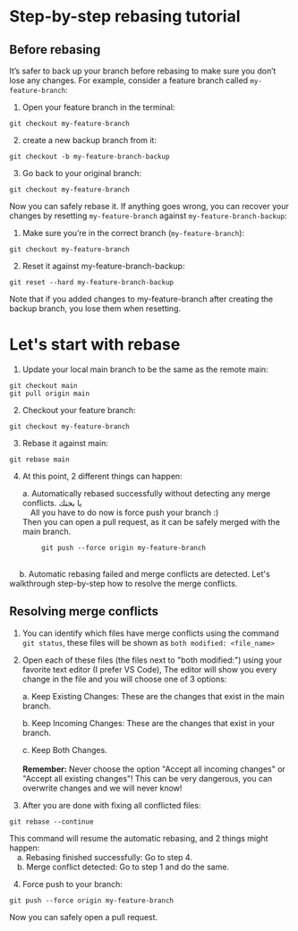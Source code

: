 <!-- ## What is the difference between merging and rebasing?
The first thing to understand about git rebase is that it solves the same problem as git merge. Both of these commands are designed to integrate changes from one branch into another branch—they just do it in very different ways.
Consider what happens when you start working on a new feature in a dedicated branch, then another team member updates the main branch with new commits. This results in a forked history, which should be familiar to anyone who has used Git as a collaboration tool.
![alt text](https://wac-cdn.atlassian.com/dam/jcr:1523084b-d05a-4f5a-bd1a-01866ec09ca3/01%20A%20forked%20commit%20history.svg?cdnVersion=140)
Now, let’s say that the new commits in main are relevant to the feature that you’re working on. To incorporate the new commits into your feature branch, you have two options: merging or rebasing

# The Merge Option
The easiest option is to merge the main branch into the feature branch using something like the following:
```
git checkout <your-feature-branch>
git merge <main-branch>
```
Or equivalent to this one-liner:
```
git merge <feature-branch> <main-branch>
```
This creates a new “merge commit” in the feature branch that ties together the histories of both branches, giving you a branch structure that looks like this:
![alt text](https://wac-cdn.atlassian.com/dam/jcr:4639eeb8-e417-434a-a3f8-a972277fc66a/02%20Merging%20main%20into%20the%20feature%20branh.svg?cdnVersion=140)
Merging is nice because it’s a non-destructive operation. The existing branches are not changed in any way. This avoids all of the potential pitfalls of rebasing (discussed below).
On the other hand, this also means that the feature branch will have an extraneous merge commit every time you need to incorporate upstream changes. If `main` is very active, this can pollute your feature branch’s history quite a bit. While it’s possible to mitigate this issue with advanced `git log` options, it can make it hard for other developers to understand the history of the project.
 -->
# Step-by-step rebasing tutorial
## Before rebasing
It’s safer to back up your branch before rebasing to make sure you don’t lose any changes. For example, consider a feature branch called `my-feature-branch`:
1. Open your feature branch in the terminal:
```
git checkout my-feature-branch
```
2. create a new backup branch from it:
```
git checkout -b my-feature-branch-backup
```
3. Go back to your original branch:
```
git checkout my-feature-branch
```

Now you can safely rebase it. If anything goes wrong, you can recover your changes by resetting `my-feature-branch` against `my-feature-branch-backup`:
1. Make sure you’re in the correct branch (`my-feature-branch`):
```
git checkout my-feature-branch
```
2. Reset it against my-feature-branch-backup:
```
git reset --hard my-feature-branch-backup
```

Note that if you added changes to my-feature-branch after creating the backup branch, you lose them when resetting.

# Let's start with rebase

1. Update your local main branch to be the same as the remote main:
```
git checkout main
git pull origin main
```
2. Checkout your feature branch:
```
git checkout my-feature-branch
```
3. Rebase it against main:
```
git rebase main
```
4. At this point, 2 different things can happen:

    a. Automatically rebased successfully without detecting any merge conflicts. يا بختك <br/> &emsp;All you have to do now is force push your branch :) <br/> Then you can open a pull request, as it can be safely merged with the main branch.

```
        git push --force origin my-feature-branch
```
<br/> &emsp; b. Automatic rebasing failed and merge conflicts are detected. Let's walkthrough step-by-step how to resolve the merge conflicts.
    &emsp; 

## Resolving merge conflicts
1. You can identify which files have merge conflicts using the command `git status`, these files will be shown as `both modified: <file_name>`
2. Open each of these files (the files next to "both modified:") using your favorite text editor (I prefer VS Code), The editor will show you every change in the file and you will choose one of 3 options:
    
    a. Keep Existing Changes: These are the changes that exist in the main branch.
    
    b. Keep Incoming Changes: These are the changes that exist in your branch.
    
    c. Keep Both Changes.
    <br/><br/>**Remember:** Never choose the option "Accept all incoming changes" or "Accept all existing changes"! This can be very dangerous, you can overwrite changes and we will never know!
3. After you are done with fixing all conflicted files:
```
git rebase --continue
```
This command will resume the automatic rebasing, and 2 things might happen: <br/>&emsp;a. Rebasing finished successfully: Go to step 4. <br/>&emsp;b. Merge conflict detected: Go to step 1 and do the same.

4. Force push to your branch:
```
git push --force origin my-feature-branch
```
Now you can safely open a pull request.
    
